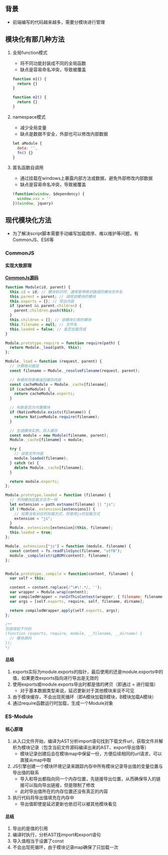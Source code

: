 ## 背景

- 前端编写的代码越来越多，需要分模块进行管理

## 模块化有那几种方法

1. 全局function模式

   * 将不同功能封装成不同的全局函数
   * 缺点是容易命名冲突，导致被覆盖

   ```js
   function m1() {
     return {}
   }

   function m2() {
     return {}
   }
   ```
2. namespace模式

   - 减少全局变量
   - 缺点是数据不安全，外部也可以修改内部数据

   ```js
   let aModule {
     data: '',
     fn() {}
   }
   ```
3. 匿名函数自调用

   - 通过挂载在windows上暴露内部方法或数据，避免外部修改内部数据
   - 缺点是容易命名冲突，导致被覆盖

   ```js
   (function(window, $dependency) {
     window.xxx = ''
   })(window, jquery)
   ```

## 现代模块化方法

- 为了解决script脚本需要手动编写加载顺序、难以维护等问题，有CommonJS、ES6等

### CommonJS

#### 实现大致原理

******[CommonJs源码](https://github.com/nodejs/node-v0.x-archive/blob/master/lib/module.js)******

```js
function Module(id, parent) {
  this.id = id; // 模块标识符，通常是带绝对路径的模块文件名
  this.parent = parent; // 调用该模块的模块
  this.exports = {}; // 导出内容
  if (parent && parent.children) {
    parent.children.push(this);
  }
  this.children = []; // 该模块引用的模块
  this.filename = null; // 文件名
  this.loaded = false; // 是否加载完成
}

Module.prototype.require = function require(path) {
  return Module._load(path, this);
};

Module._load = function (request, parent) {
  // 计算绝对路径
  const filename = Module._resolveFilename(request, parent);

  // 有缓存则直接返回缓存内容
  const cacheModule = Module._cache[filename];
  if (cacheModule) {
    return cacheModule.exports;
  }

  // 判断是否为内置模块
  if (NativeModule.exists(filename)) {
    return NativeModule.require(filename);
  }

  // 生成模块实例，存入缓存
  const module = new Module(filename, parent);
  Module._cache[filename] = module;

  try {
    // 读取文件内容
    module.loaded(filename);
  } catch (e) {
    delete Module._cache[filename];
  }

  return module.exports;
};

Module.prototype.loaded = function (filename) {
  // 不同模块加载方式不一样
  let extension = path.extname(filename) || "js";
  if (!Module._extensions[extensions]) {
    // 如果没有对应的加载方式，则使用js的加载方式
    extension = "js";
  }
  Module._extensions[extension](this, filename);
  this.loaded = true;
};

Module._extensions["js"] = function (module, filename) {
  const content = fs.readFileSync(filename, "utf8");
  module._compile(stripBOM(content), filename);
};


Module.prototype._compile = function(content, filename) {
  var self = this;

  content = content.replace(/^\#\!.*/, '');
  var wrapper = Module.wrap(content);
  var compiledWrapper = runInThisContext(wrapper, { filename: filename });
  var args = [self.exports, require, self, filename, dirname];

  return compiledWrapper.apply(self.exports, args);
};

/**
包装成如下代码
(function (exports, require, module, __filename, __dirname) {
  // 模块源码
});
*/
```

#### 总结

1. exports实际为module.exports的指针，最后使用的还是module.exports中的值，如果更改exports指向进行导出是无效的
2. 使用exports或module.exports导出时都是值的拷贝（即通过 = 进行赋值）
   * 对于基本数据类型来说，延迟更新对于其他模块来说不可见
3. 由于模块缓存，不会出现死循环（即A模块加载B模块，B模块加载A模块）
4. 通过require函数运行时加载，生成一个Module对象

### ES-Module

#### 核心原理

1. 从入口文件开始，编译为AST分析import语句找到下载文件url，获取文件并解析为模块记录（包含当前文件源码编译出来的AST、export导出值等）
   * 模块记录创建后会在模块map中保留一份，方便后续相同的url请求，可以直接从map中取
2. JS引擎创建一个模块环境记录来跟踪内存中所有模块记录导出值的变量位置与导出值的联系
   * 导入和导出都指向同一个内存位置，先链接导出位置，从而确保导入的链接可以指向导出链接，但是限制了修改
   * 此时导出值所在的内存位置还没有真正的内容
3. 执行代码将导出值填充在内存中
   * 导出值即使是延迟更新也依旧可以被其他模块看见

#### 总结

1. 导出的是值的引用
2. 编译时执行，分析AST找import和export语句
3. 导入值相当于设置了const
4. 不会出现死循环，由于模块记录map确保了只加载一次
